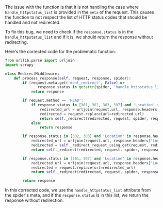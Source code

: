 The issue with the function is that it is not handling the case where `handle_httpstatus_list` is provided in the `meta` of the request. This causes the function to not respect the list of HTTP status codes that should be handled and not redirected.

To fix this bug, we need to check if the `response.status` is in the `handle_httpstatus_list` and if it is, we should return the response without redirecting.

Here's the corrected code for the problematic function:

```python
from urllib.parse import urljoin
import scrapy

class RedirectMiddleware:
    def process_response(self, request, response, spider):
        if (request.meta.get('dont_redirect', False) or
               response.status in getattr(spider, 'handle_httpstatus_list', [])):
            return response

        if request.method == 'HEAD':
            if response.status in [301, 302, 303, 307] and 'Location' in response.headers:
                redirected_url = urljoin(request.url, response.headers['Location'])
                redirected = request.replace(url=redirected_url)
                return self._redirect(redirected, request, spider, response.status)
            else:
                return response

        if response.status in [302, 303] and 'Location' in response.headers:
            redirected_url = urljoin(request.url, response.headers['Location'])
            redirected = self._redirect_request_using_get(request, redirected_url)
            return self._redirect(redirected, request, spider, response.status)

        if response.status in [301, 307] and 'Location' in response.headers:
            redirected_url = urljoin(request.url, response.headers['Location'])
            redirected = request.replace(url=redirected_url)
            return self._redirect(redirected, request, spider, response.status)

        return response
```

In this corrected code, we use the `handle_httpstatus_list` attribute from the spider's meta, and if the `response.status` is in this list, we return the response without redirection.
